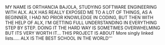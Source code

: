 MY NAME IS ORTHANCIA BAJOLA, STUDYING SOFTWARE ENGINEERING WITH ALX.
ALX HAS REALLY EXPOSED ME TO A LOT OF THINGS, AS A BEGINNER, I HAD NO PRIOR KNOWLEDGE IN CODING, BUT THEN WITH THE HELP OF ALX, I'M GETTING
FULL UNDERSTANDING IN EVERYTHING STEP BY STEP.
DOING IT THE HARD WAY IS SOMETIMES OVERWHELMING BUT ITS VERY WORTH IT...
THIS PROJECT IS ABOUT  More singly linked lists.....
ALX IS THE BEST SCHOOL IN THE WORLD'''
